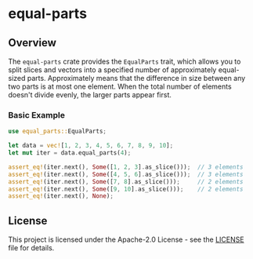 # equal-parts

## Overview

The `equal-parts` crate provides the `EqualParts` trait, which allows you to split slices and vectors into a specified number of approximately equal-sized parts. Approximately means that the difference in size between any two parts is at most one element. When the total number of elements doesn't divide evenly, the larger parts appear first.

### Basic Example

```rust
use equal_parts::EqualParts;

let data = vec![1, 2, 3, 4, 5, 6, 7, 8, 9, 10];
let mut iter = data.equal_parts(4);

assert_eq!(iter.next(), Some([1, 2, 3].as_slice()));  // 3 elements
assert_eq!(iter.next(), Some([4, 5, 6].as_slice()));  // 3 elements
assert_eq!(iter.next(), Some([7, 8].as_slice()));     // 2 elements
assert_eq!(iter.next(), Some([9, 10].as_slice()));    // 2 elements
assert_eq!(iter.next(), None);
```

## License

This project is licensed under the Apache-2.0 License - see the [LICENSE](https://www.apache.org/licenses/LICENSE-2.0) file for details.
